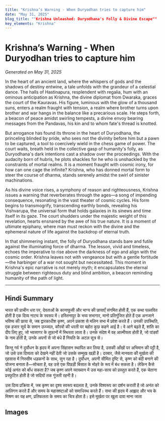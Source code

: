 ```yaml
---
title: "Krishna’s Warning - When Duryodhan tries to capture him"
date: "May 31, 2025"
blog_title: ""Krishna Unleashed: Duryodhana's Folly & Divine Escape""
key_elements: "Krishna"
---
```


# Krishna’s Warning - When Duryodhan tries to capture him

*Generated on May 31, 2025*

In the heart of an ancient land, where the whispers of gods and the shadows of destiny entwine, a tale unfolds with the grandeur of a celestial dance. The halls of Hastinapura, resplendent with regalia, hum with an ominous anticipation as Krishna, the divine diplomat from Dwaraka, graces the court of the Kauravas. His figure, luminous with the glow of a thousand suns, enters a realm fraught with tension, a realm where brother turns upon brother and war hangs in the balance like a precarious scale. He steps forth, a beacon of peace amidst swirling tempests, a divine envoy bearing messages from the Pandavas, his kin and to whom fate's thread is knotted.

But arrogance has found its throne in the heart of Duryodhana, the princeling blinded by pride, who sees not the divinity before him but a pawn to be captured, a tool to coercively wield in the chess game of power. The court waits, breath held in the collective gasp of humanity's folly, as Duryodhana's dark intentions cast a shadow over the proceedings. With the audacity born of hubris, he plots shackles for he who is unshackled by the constraints of mortal realms. It is a moment fraught with cosmic irony, for how can one cage the infinite? Krishna, who has donned mortal form to steer the course of dharma, stands serenely amidst the swirl of sinister machinations.

As his divine voice rises, a symphony of reason and righteousness, Krishna issues a warning that reverberates through the ages—a song of impending consequence, resonating in the vast theater of cosmic cycles. His form begins to transmogrify, transcending earthly bonds, revealing his Vishvarupa, the universal form that holds galaxies in its sinews and time itself in its gaze. The court shudders under the majestic weight of this revelation, hearts ensnared by the awe of his true nature. It is a moment of ultimate epiphany, where man must reckon with the divine and the ephemeral nature of life against the backdrop of eternal truth.

In that shimmering instant, the folly of Duryodhana stands bare and futile against the illuminating force of dharma. The lesson, vivid and timeless, echoes the imperative to rise above the darkness of ego and align with the cosmic order. Krishna leaves not with vengeance but with a gentle fortitude—the harbinger of a war not sought but necessitated. This moment in Krishna's epic narrative is not merely myth; it encapsulates the eternal struggle between righteous duty and blind ambition, a beacon reminding humanity of the path of light.

---

## Hindi Summary

भारत की प्राचीन धरा पर, देवताओं के कानाफूसी और भाग्य की छायाएँ संगमित होती हैं, एक कथा पल्लवित होती है एक दिव्य नाट्य के स्वरूप में। हस्तिनापुर के भव्य सभागार, मानो प्रतिगूंजित होते हैं एक अनजाने भविष्य की छाया से, जब द्वारकाधीश कृष्ण, अपने प्रकाश से मलिन सभा में प्रवेश करते हैं। उनकी उपस्थिति, एक हजार सूर्य के समान उज्ज्वल, कौरवों की धरती पर बहोत कुछ कहने आई है। वे आगे बढ़ते हैं, शांति का दीप लिए हुए, जो भवसागर के तूफानों में स्थिरता लाता है। उनके संदेश में वह आत्मीयता होती है, जो पांडवों के नाम होती है, उनके अपनों से जो बंधे हैं नियति के अटल सूत्र से।

किन्तु गर्व ने दुर्योधन के हृदय में अपना सिंहासन स्थापित कर लिया है, उसकी आँखों पर अभिमान की पट्टी है, जो उसे उस दिव्यता को देखने नहीं देती जो उसके सम्मुख खड़ी है। दरबार, जैसे मानवता की मूर्खता की एहसास में निस्सीम धड़कनों के साथ, सुन रहा है। दुर्योधन, अपनी सीमित दृष्टि से, कृष्ण को बंदी बनाने की योजना बनाता है—सोचता है, वह उसे एक पिछड़ी बिसात के मोहरे के रूप में बंध सकता है। लेकिन कैसे कोई अनंत को बाँध सकता है? जब कृष्ण अपने व्याख्यान में उस महा-सत्य को प्रस्तुत करते हैं, एक चेताना प्रस्फुटित होती है जो सदियों तक गूंजती रहनी है।

उस दिव्य प्रक्रिया में, जब कृष्ण का दृश्य स्वरूप बदलता है, उनके विश्वरूप का दर्शन कराती है जो अनंत को आलिंगन करते हैं और समय के महास्रष्टाओं को समाधिस्थ करते हैं। सभा की हृदय में आह्लाद और भय के मिश्रण का यह क्षण, प्रतिफलता के समय का चित्र होता है। इसे मूर्खता पर खुला दावा माना जाता

## Images


